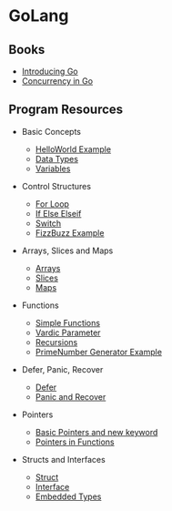 # GoLang
## Books
- [Introducing Go](Books/Introducing%20Go.pdf)
- [Concurrency in Go](Books/Concurrency%20in%20Go.pdf)
## Program Resources

- Basic Concepts
  - [HelloWorld Example](Learning/HelloWorld.go)
  - [Data Types](Learning/types.go)
  - [Variables](Learning/variables.go)

- Control Structures
  - [For Loop](Learning/for_loop.go)
  - [If Else Elseif](Learning/if_else_elseif.go)
  - [Switch](Learning/switch.go)
  - [FizzBuzz Example](Learning/fizz_buzz.go)

- Arrays, Slices and Maps
  - [Arrays](Learning/array.go)
  - [Slices](Learning/slices.go)
  - [Maps](Learning/maps.go)

- Functions
  - [Simple Functions](Learning/functions.go)
  - [Vardic Parameter](Learning/functions_2.go)
  - [Recursions](Learning/recursion.go)
  - [PrimeNumber Generator Example](Learning/prime_generator.go)

- Defer, Panic, Recover
  - [Defer](Learning/defer.go)
  - [Panic and Recover](Learning/panic_recover.go)

- Pointers
  - [Basic Pointers and new keyword](Learning/pointers.go)
  - [Pointers in Functions](Learning/pointers_2.go)

- Structs and Interfaces
  - [Struct](Learning/struct.go)
  - [Interface](Learning/interfaces.go)
  - [Embedded Types](Learning/embedded_types.go)

